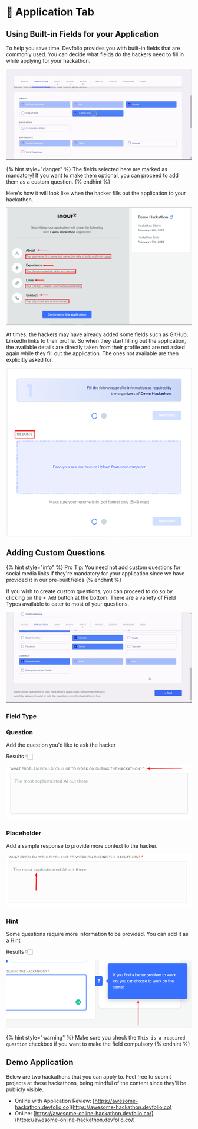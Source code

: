 # 📄 Application Tab

## Using Built-in Fields for your Application

To help you save time, Devfolio provides you with built-in fields that are commonly used. You can decide what fields do the hackers need to fill in while applying for your hackathon.

![A variety of built-in fields available to select from and add to your application in an instant.](../../.gitbook/assets/application-p1.gif)

{% hint style="danger" %}
The fields selected here are marked as mandatory! If you want to make them optional, you can proceed to add them as a custom question.
{% endhint %}

Here's how it will look like when the hacker fills out the application to your hackathon.

![All the fields you selected above being asked for while filling out the application to your hackathon.](../../.gitbook/assets/image%20%2861%29.png)

At times, the hackers may have already added some fields such as GitHub, LinkedIn links to their profile. So when they start filling out the application, the available details are directly taken from their profile and are not asked again while they fill out the application. The ones not available are then explicitly asked for.

![Fields not available on the user&apos;s profile is then asked for to submit.](../../.gitbook/assets/image%20%2860%29.png)

## Adding Custom Questions

{% hint style="info" %}
Pro Tip: You need not add custom questions for social media links if they're mandatory for your application since we have provided it in our pre-built fields
{% endhint %}

If you wish to create custom questions, you can proceed to do so by clicking on the `+ Add` button at the bottom. There are a variety of Field Types available to cater to most of your questions.

![](../../.gitbook/assets/application-p2.gif)

### **Field Type**

### **Question**

Add the question you'd like to ask the hacker

Results 👇🏻

![](../../.gitbook/assets/image%20%28114%29.png)

### **Placeholder**

Add a sample response to provide more context to the hacker.

![](../../.gitbook/assets/image%20%28112%29.png)

### Hint

Some questions require more information to be provided. You can add it as a Hint

Results 👇🏻

![](../../.gitbook/assets/image%20%28113%29.png)

{% hint style="warning" %}
Make sure you check the `This is a required question` checkbox if you want to make the field compulsory
{% endhint %}

## Demo Application

Below are two hackathons that you can apply to. Feel free to submit projects at these hackathons, being mindful of the content since they'll be publicly visible.

* Online with Application Review: [https://awesome-hackathon.devfolio.co](https://awesome-hackathon.devfolio.co)
* Online: [https://awesome-online-hackathon.devfolio.co/](https://awesome-online-hackathon.devfolio.co/)

